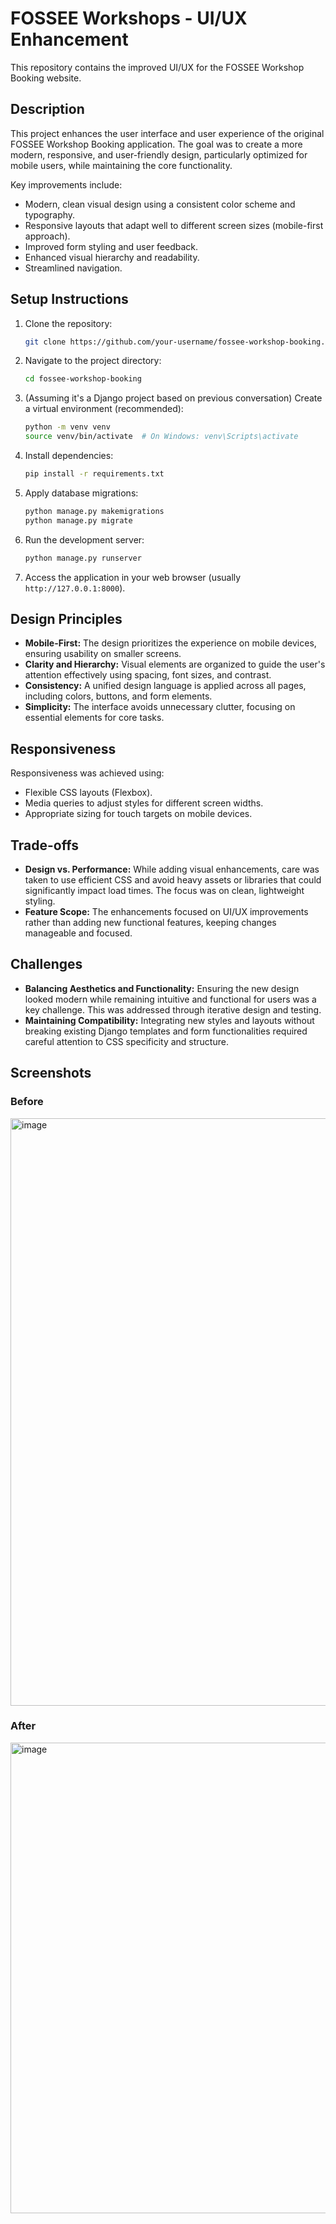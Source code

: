 # FOSSEE Workshops - UI/UX Enhancement

This repository contains the improved UI/UX for the FOSSEE Workshop Booking website.

## Description

This project enhances the user interface and user experience of the original FOSSEE Workshop Booking application. The goal was to create a more modern, responsive, and user-friendly design, particularly optimized for mobile users, while maintaining the core functionality.

Key improvements include:
*   Modern, clean visual design using a consistent color scheme and typography.
*   Responsive layouts that adapt well to different screen sizes (mobile-first approach).
*   Improved form styling and user feedback.
*   Enhanced visual hierarchy and readability.
*   Streamlined navigation.

## Setup Instructions

1.  Clone the repository:
    ```bash
    git clone https://github.com/your-username/fossee-workshop-booking.git
    ```
2.  Navigate to the project directory:
    ```bash
    cd fossee-workshop-booking
    ```
3.  (Assuming it's a Django project based on previous conversation) Create a virtual environment (recommended):
    ```bash
    python -m venv venv
    source venv/bin/activate  # On Windows: venv\Scripts\activate
    ```
4.  Install dependencies:
    ```bash
    pip install -r requirements.txt
    ```
5.  Apply database migrations:
    ```bash
    python manage.py makemigrations
    python manage.py migrate
    ```
6.  Run the development server:
    ```bash
    python manage.py runserver
    ```
7.  Access the application in your web browser (usually `http://127.0.0.1:8000`).

## Design Principles

*   **Mobile-First:** The design prioritizes the experience on mobile devices, ensuring usability on smaller screens.
*   **Clarity and Hierarchy:** Visual elements are organized to guide the user's attention effectively using spacing, font sizes, and contrast.
*   **Consistency:** A unified design language is applied across all pages, including colors, buttons, and form elements.
*   **Simplicity:** The interface avoids unnecessary clutter, focusing on essential elements for core tasks.

## Responsiveness

Responsiveness was achieved using:
*   Flexible CSS layouts (Flexbox).
*   Media queries to adjust styles for different screen widths.
*   Appropriate sizing for touch targets on mobile devices.

## Trade-offs

*   **Design vs. Performance:** While adding visual enhancements, care was taken to use efficient CSS and avoid heavy assets or libraries that could significantly impact load times. The focus was on clean, lightweight styling.
*   **Feature Scope:** The enhancements focused on UI/UX improvements rather than adding new functional features, keeping changes manageable and focused.

## Challenges

*   **Balancing Aesthetics and Functionality:** Ensuring the new design looked modern while remaining intuitive and functional for users was a key challenge. This was addressed through iterative design and testing.
*   **Maintaining Compatibility:** Integrating new styles and layouts without breaking existing Django templates and form functionalities required careful attention to CSS specificity and structure.

## Screenshots

### Before
<img width="689" height="940" alt="image" src="https://github.com/user-attachments/assets/7373c0e5-ebe7-44ad-9bc1-8fbe832f47f6" />


### After
<img width="695" height="753" alt="image" src="https://github.com/user-attachments/assets/f165b48c-ed0a-4341-b251-a1e02fc98f36" />

